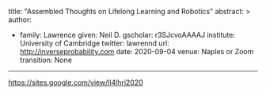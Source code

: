 title: "Assembled Thoughts on Lifelong Learning and Robotics"
abstract: >
author:
- family: Lawrence
  given: Neil D.
  gscholar: r3SJcvoAAAAJ
  institute: University of Cambridge
  twitter: lawrennd
  url: http://inverseprobability.com
date: 2020-09-04
venue: Naples or Zoom
transition: None
---

https://sites.google.com/view/ll4lhri2020

# 
